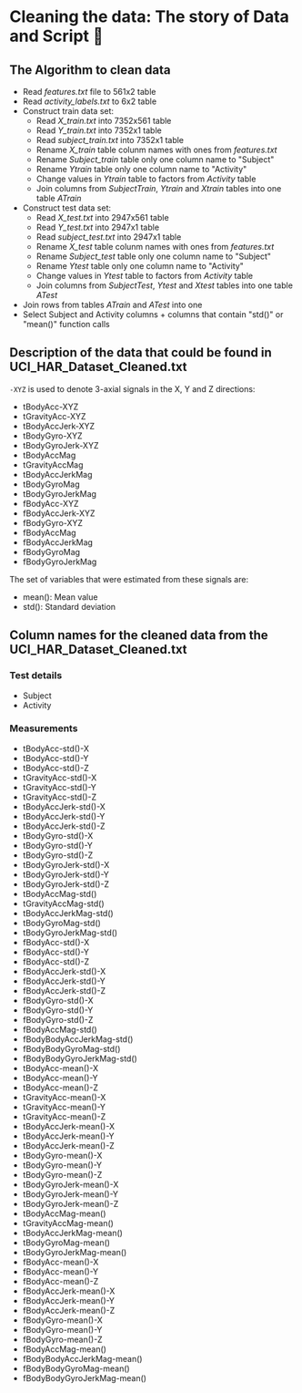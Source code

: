 # Cleaning the data: The story of Data and Script :metal:

## The Algorithm to clean data

* Read *features.txt* file to 561x2 table
* Read *activity_labels.txt* to 6x2 table
* Construct train data set:
  * Read *X_train.txt* into 7352x561 table
  * Read *Y_train.txt* into 7352x1 table
  * Read *subject_train.txt* into 7352x1 table
  * Rename *X_train* table colunm names with ones from *features.txt*
  * Rename *Subject_train* table only one column name to "Subject"
  * Rename *Ytrain* table only one column name to "Activity"
  * Change values in *Ytrain* table to factors from *Activity* table
  * Join columns from *SubjectTrain*, *Ytrain* and *Xtrain* tables into one table *ATrain*
* Construct test data set:
  * Read *X_test.txt* into 2947x561 table
  * Read *Y_test.txt* into 2947x1 table
  * Read *subject_test.txt* into 2947x1 table
  * Rename *X_test* table colunm names with ones from *features.txt*
  * Rename *Subject_test* table only one column name to "Subject"
  * Rename *Ytest* table only one column name to "Activity"
  * Change values in *Ytest* table to factors from *Activity* table
  * Join columns from *SubjectTest*, *Ytest* and *Xtest* tables into one table *ATest*
* Join rows from tables *ATrain* and *ATest* into one
* Select Subject and Activity columns + columns that contain "std()" or "mean()" function calls

## Description of the data that could be found in UCI_HAR_Dataset_Cleaned.txt

`-XYZ` is used to denote 3-axial signals in the X, Y and Z directions:

* tBodyAcc-XYZ
* tGravityAcc-XYZ
* tBodyAccJerk-XYZ
* tBodyGyro-XYZ
* tBodyGyroJerk-XYZ
* tBodyAccMag
* tGravityAccMag
* tBodyAccJerkMag
* tBodyGyroMag
* tBodyGyroJerkMag
* fBodyAcc-XYZ
* fBodyAccJerk-XYZ
* fBodyGyro-XYZ
* fBodyAccMag
* fBodyAccJerkMag
* fBodyGyroMag
* fBodyGyroJerkMag

The set of variables that were estimated from these signals are: 

* mean(): Mean value
* std(): Standard deviation

## Column names for the cleaned data from the UCI_HAR_Dataset_Cleaned.txt

### Test details

* Subject
* Activity

### Measurements

* tBodyAcc-std()-X
* tBodyAcc-std()-Y           
* tBodyAcc-std()-Z
* tGravityAcc-std()-X        
* tGravityAcc-std()-Y
* tGravityAcc-std()-Z        
* tBodyAccJerk-std()-X
* tBodyAccJerk-std()-Y
* tBodyAccJerk-std()-Z
* tBodyGyro-std()-X
* tBodyGyro-std()-Y
* tBodyGyro-std()-Z
* tBodyGyroJerk-std()-X
* tBodyGyroJerk-std()-Y
* tBodyGyroJerk-std()-Z
* tBodyAccMag-std()
* tGravityAccMag-std()
* tBodyAccJerkMag-std()
* tBodyGyroMag-std()
* tBodyGyroJerkMag-std()
* fBodyAcc-std()-X
* fBodyAcc-std()-Y
* fBodyAcc-std()-Z
* fBodyAccJerk-std()-X
* fBodyAccJerk-std()-Y
* fBodyAccJerk-std()-Z
* fBodyGyro-std()-X
* fBodyGyro-std()-Y
* fBodyGyro-std()-Z
* fBodyAccMag-std()
* fBodyBodyAccJerkMag-std()
* fBodyBodyGyroMag-std()
* fBodyBodyGyroJerkMag-std()
* tBodyAcc-mean()-X
* tBodyAcc-mean()-Y
* tBodyAcc-mean()-Z
* tGravityAcc-mean()-X
* tGravityAcc-mean()-Y
* tGravityAcc-mean()-Z
* tBodyAccJerk-mean()-X
* tBodyAccJerk-mean()-Y
* tBodyAccJerk-mean()-Z
* tBodyGyro-mean()-X
* tBodyGyro-mean()-Y
* tBodyGyro-mean()-Z
* tBodyGyroJerk-mean()-X
* tBodyGyroJerk-mean()-Y
* tBodyGyroJerk-mean()-Z
* tBodyAccMag-mean()
* tGravityAccMag-mean()
* tBodyAccJerkMag-mean()
* tBodyGyroMag-mean()
* tBodyGyroJerkMag-mean()
* fBodyAcc-mean()-X
* fBodyAcc-mean()-Y
* fBodyAcc-mean()-Z
* fBodyAccJerk-mean()-X
* fBodyAccJerk-mean()-Y
* fBodyAccJerk-mean()-Z
* fBodyGyro-mean()-X
* fBodyGyro-mean()-Y
* fBodyGyro-mean()-Z  
* fBodyAccMag-mean()
* fBodyBodyAccJerkMag-mean() 
* fBodyBodyGyroMag-mean()
* fBodyBodyGyroJerkMag-mean()

